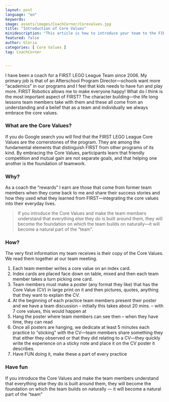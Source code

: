 ```yaml
---
layout: post
language: "en"
keywords:
image: assets/images/CoachCorner/Corevalues.jpg
title: "Introduction of Core Values"
minidescription: "This article is how to introduce your team to the FIRST LEGO League Core Values."
featured: false
author: Gloria
categories: [ Core Values ]
tag: CoachCorner


---
```


I have been a coach for a FIRST LEGO League Team since 2006.  My primary job is that of an Afterschool Program Director—schools want more “academics” in our programs and I feel that kids needs to have fun and play more.  FIRST Robotics allows me to make everyone happy!  What do I think is the most important aspect of FIRST?  The character building—the life long lessons team members take with them and these all come from an understanding and a belief that as a team and individually we always embrace the core values.

### What are the Core Values?

If you do Google search you will find that the FIRST LEGO League Core Values are the cornerstones of the program.  They are among the fundamental elements that distinguish FIRST from other programs of its kind.  By embracing the Core Values, participants learn that friendly competition and mutual gain are not separate goals, and that helping one another is the foundation of teamwork.

### Why?

As a coach the “rewards” I earn are those that come from former team members when they come back to me and share their success stories and how they used what they learned from FIRST—integrating the core values into their everyday lives.

> If you introduce the Core Values and make the team members understand that everything else they do is built around them, they will become the foundation on which the team builds on naturally—it will become a natural part of the “team”.

### How?

The very first information my team receives is their copy of the Core Values.  We read them together at our team meeting.
1. Each team member writes a core value on an index card.                                                       
2. Index cards are placed face down on table, mixed and then each team member takes a turn picking one card.
3. Team members must make a poster (any format they like) that has the Core Value (CV) in large print on it and then pictures, quotes, anything that they want to explain the CV.                                       
4. At the beginning of each practice team members present their poster and we have a team discussion – initially this takes about 20 mins. – with 7 core values, this would happen at
5. Hang the poster where team members can see then – when they have time, they can read
6. Once all posters are hanging, we dedicate at least 5 minutes each practice to “sticking” with the CV—team members share something they that either they observed or that they did relating to a CV—they quickly write the experience on a sticky note and place it on the CV poster it describes.   
7. Have FUN doing it, make these a part of every practice

### Have fun

 If you introduce the Core Values and make the team members understand that everything else they do is built around them, they will become the foundation on which the team builds on naturally — it will become a natural part of the “team”
